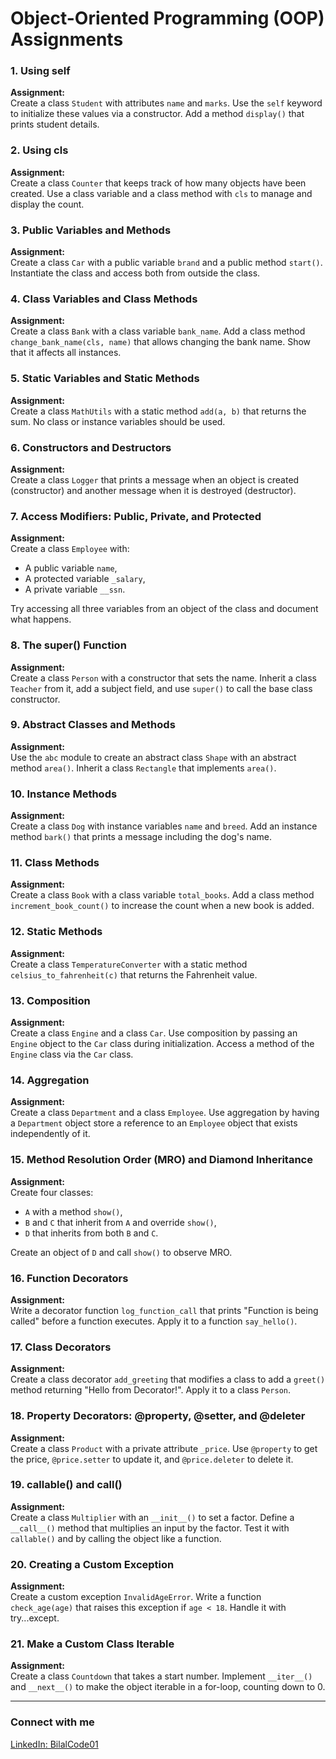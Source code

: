 # Object-Oriented Programming (OOP) Assignments

### 1. **Using self**  
**Assignment:**  
Create a class `Student` with attributes `name` and `marks`. Use the `self` keyword to initialize these values via a constructor. Add a method `display()` that prints student details.

### 2. **Using cls**  
**Assignment:**  
Create a class `Counter` that keeps track of how many objects have been created. Use a class variable and a class method with `cls` to manage and display the count.

### 3. **Public Variables and Methods**  
**Assignment:**  
Create a class `Car` with a public variable `brand` and a public method `start()`. Instantiate the class and access both from outside the class.

### 4. **Class Variables and Class Methods**  
**Assignment:**  
Create a class `Bank` with a class variable `bank_name`. Add a class method `change_bank_name(cls, name)` that allows changing the bank name. Show that it affects all instances.

### 5. **Static Variables and Static Methods**  
**Assignment:**  
Create a class `MathUtils` with a static method `add(a, b)` that returns the sum. No class or instance variables should be used.

### 6. **Constructors and Destructors**  
**Assignment:**  
Create a class `Logger` that prints a message when an object is created (constructor) and another message when it is destroyed (destructor).

### 7. **Access Modifiers: Public, Private, and Protected**  
**Assignment:**  
Create a class `Employee` with:  
- A public variable `name`,  
- A protected variable `_salary`,  
- A private variable `__ssn`.  

Try accessing all three variables from an object of the class and document what happens.

### 8. **The super() Function**  
**Assignment:**  
Create a class `Person` with a constructor that sets the name. Inherit a class `Teacher` from it, add a subject field, and use `super()` to call the base class constructor.

### 9. **Abstract Classes and Methods**  
**Assignment:**  
Use the `abc` module to create an abstract class `Shape` with an abstract method `area()`. Inherit a class `Rectangle` that implements `area()`.

### 10. **Instance Methods**  
**Assignment:**  
Create a class `Dog` with instance variables `name` and `breed`. Add an instance method `bark()` that prints a message including the dog's name.

### 11. **Class Methods**  
**Assignment:**  
Create a class `Book` with a class variable `total_books`. Add a class method `increment_book_count()` to increase the count when a new book is added.

### 12. **Static Methods**  
**Assignment:**  
Create a class `TemperatureConverter` with a static method `celsius_to_fahrenheit(c)` that returns the Fahrenheit value.

### 13. **Composition**  
**Assignment:**  
Create a class `Engine` and a class `Car`. Use composition by passing an `Engine` object to the `Car` class during initialization. Access a method of the `Engine` class via the `Car` class.

### 14. **Aggregation**  
**Assignment:**  
Create a class `Department` and a class `Employee`. Use aggregation by having a `Department` object store a reference to an `Employee` object that exists independently of it.

### 15. **Method Resolution Order (MRO) and Diamond Inheritance**  
**Assignment:**  
Create four classes:  
- `A` with a method `show()`,  
- `B` and `C` that inherit from `A` and override `show()`,  
- `D` that inherits from both `B` and `C`.  

Create an object of `D` and call `show()` to observe MRO.

### 16. **Function Decorators**  
**Assignment:**  
Write a decorator function `log_function_call` that prints "Function is being called" before a function executes. Apply it to a function `say_hello()`.

### 17. **Class Decorators**  
**Assignment:**  
Create a class decorator `add_greeting` that modifies a class to add a `greet()` method returning "Hello from Decorator!". Apply it to a class `Person`.

### 18. **Property Decorators: @property, @setter, and @deleter**  
**Assignment:**  
Create a class `Product` with a private attribute `_price`. Use `@property` to get the price, `@price.setter` to update it, and `@price.deleter` to delete it.

### 19. **callable() and __call__()**  
**Assignment:**  
Create a class `Multiplier` with an `__init__()` to set a factor. Define a `__call__()` method that multiplies an input by the factor. Test it with `callable()` and by calling the object like a function.

### 20. **Creating a Custom Exception**  
**Assignment:**  
Create a custom exception `InvalidAgeError`. Write a function `check_age(age)` that raises this exception if `age < 18`. Handle it with try...except.

### 21. **Make a Custom Class Iterable**  
**Assignment:**  
Create a class `Countdown` that takes a start number. Implement `__iter__()` and `__next__()` to make the object iterable in a for-loop, counting down to 0.

---

### **Connect with me**  
[LinkedIn: BilalCode01](https://www.linkedin.com/in/bilalcode01/)
